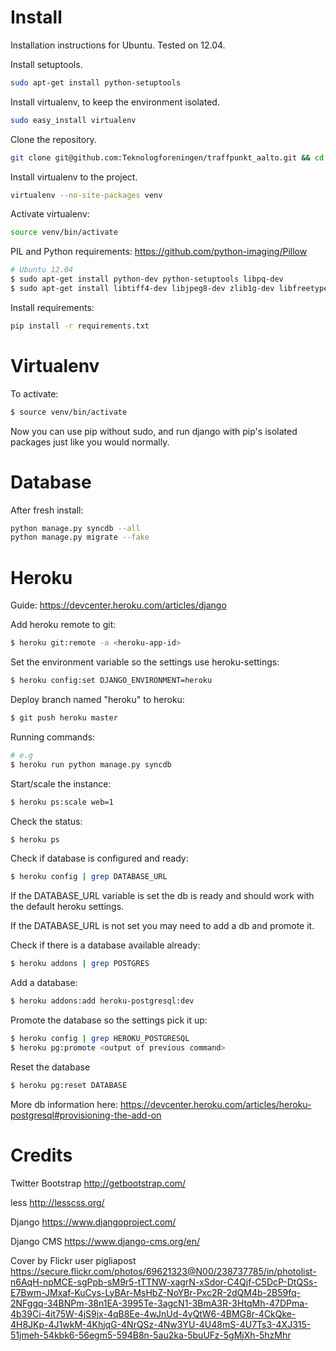 Install
=======

Installation instructions for Ubuntu. Tested on 12.04.

Install setuptools.
```bash
sudo apt-get install python-setuptools
```

Install virtualenv, to keep the environment isolated.
```bash
sudo easy_install virtualenv
```

Clone the repository.
```bash
git clone git@github.com:Teknologforeningen/traffpunkt_aalto.git && cd traffpunkt_aalto/
```

Install virtualenv to the project.
```bash
virtualenv --no-site-packages venv
```

Activate virtualenv:
```bash
source venv/bin/activate
```

PIL and Python requirements:
https://github.com/python-imaging/Pillow
```bash
# Ubuntu 12.04
$ sudo apt-get install python-dev python-setuptools libpq-dev
$ sudo apt-get install libtiff4-dev libjpeg8-dev zlib1g-dev libfreetype6-dev liblcms1-dev libwebp-dev
```

Install requirements:
```bash
pip install -r requirements.txt
```

Virtualenv
==========

To activate:
```bash
$ source venv/bin/activate
```

Now you can use pip without sudo, and run django with pip's isolated packages just like you would normally.

Database
=========

After fresh install:
```bash
python manage.py syncdb --all
python manage.py migrate --fake
```


Heroku
======

Guide: https://devcenter.heroku.com/articles/django

Add heroku remote to git:
```bash
$ heroku git:remote -a <heroku-app-id>
```

Set the environment variable so the settings use heroku-settings:
```bash
$ heroku config:set DJANGO_ENVIRONMENT=heroku
```

Deploy branch named "heroku" to heroku:
```bash
$ git push heroku master
```

Running commands:
```bash
# e.g
$ heroku run python manage.py syncdb
```

Start/scale the instance:
```bash
$ heroku ps:scale web=1
```

Check the status:
```bash
$ heroku ps
```

Check if database is configured and ready:
```bash
$ heroku config | grep DATABASE_URL
```

If the DATABASE_URL variable is set the db is ready and should work with the default heroku settings.

If the DATABASE_URL is not set you may need to add a db and promote it.

Check if there is a database available already:
```bash
$ heroku addons | grep POSTGRES
```
Add a database:
```bash
$ heroku addons:add heroku-postgresql:dev
```
Promote the database so the settings pick it up:
```bash
$ heroku config | grep HEROKU_POSTGRESQL
$ heroku pg:promote <output of previous command>
```

Reset the database
```bash
$ heroku pg:reset DATABASE
```

More db information here: https://devcenter.heroku.com/articles/heroku-postgresql#provisioning-the-add-on

Credits
========

Twitter Bootstrap
http://getbootstrap.com/

less
http://lesscss.org/

Django
https://www.djangoproject.com/

Django CMS
https://www.django-cms.org/en/

Cover by Flickr user pigliapost
https://secure.flickr.com/photos/69621323@N00/238737785/in/photolist-n6AqH-npMCE-sgPpb-sM9r5-tTTNW-xagrN-xSdor-C4Qjf-C5DcP-DtQSs-E7Bwm-JMxaf-KuCys-LyBAr-MsHbZ-NoYBr-Pxc2R-2dQM4b-2B59fq-2NFggq-34BNPm-38n1EA-3995Te-3agcN1-3BmA3R-3HtqMh-47DPma-4b39Ci-4it75W-4jS9jx-4qB8Ee-4wJnUd-4yQtW6-4BMG8r-4CkQke-4H8JKp-4J1wkM-4KhjqG-4NrQSz-4Nw3YU-4U48mS-4U7Ts3-4XJ315-51jmeh-54kbk6-56egm5-594B8n-5au2ka-5buUFz-5gMjXh-5hzMhr